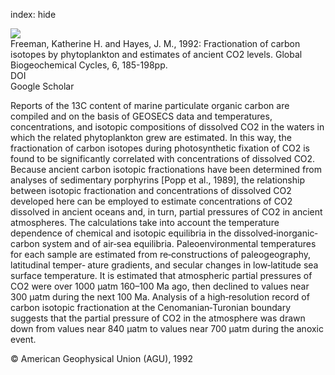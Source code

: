 index: hide

<div class="Citation">
    <div class="Citation-thumb CitationThumb-linked"  data-href="https://doi.org/10.1029/92gb00190">
      <img src="https://static.claimspace.cloud/climate-study-static/refs/thumbs/5/Freeman_and_Hayes_1992-thumb.png" />
    </div>

  <div class="Citation-body">
    <div class="Citation-text">Freeman, Katherine H. and Hayes, J. M., 1992: Fractionation of carbon isotopes by phytoplankton and estimates of ancient CO2 levels. <span class="Article-journal">Global Biogeochemical Cycles, </span><span class="Article-volume">6, </span>185-198pp.</div>
    <div class="Citation-links">
      <div class="CitationLink" data-href="https://doi.org/10.1029/92gb00190">
        <div class="CitationLink-icon CitationLink-Doi"></div>
        <div class="CitationLink-text">DOI</div>
      </div>
      <div class="CitationLink" data-href="https://scholar.google.com/scholar?q=10.1029/92gb00190">
        <div class="CitationLink-icon CitationLink-Scholar"></div>
        <div class="CitationLink-text">Google Scholar</div>
      </div>
    </div>
  </div>
</div>

Reports of the 13C content of marine particulate organic carbon are compiled and on the basis of GEOSECS data and temperatures, concentrations, and isotopic compositions of dissolved CO2 in the waters in which the related phytoplankton grew are estimated. In this way, the fractionation of carbon isotopes during photosynthetic fixation of CO2 is found to be significantly correlated with concentrations of dissolved CO2. Because ancient carbon isotopic fractionations have been determined from analyses of sedimentary porphyrins [Popp et al., 1989], the relationship between isotopic fractionation and concentrations of dissolved CO2 developed here can be employed to estimate concentrations of CO2 dissolved in ancient oceans and, in turn, partial pressures of CO2 in ancient atmospheres. The calculations take into account the temperature dependence of chemical and isotopic equilibria in the dissolved‐inorganic‐carbon system and of air‐sea equilibria. Paleoenvironmental temperatures for each sample are estimated from re‐constructions of paleogeography, latitudinal temper‐ ature gradients, and secular changes in low‐latitude sea surface temperature. It is estimated that atmospheric partial pressures of CO2 were over 1000 μatm 160–100 Ma ago, then declined to values near 300 μatm during the next 100 Ma. Analysis of a high‐resolution record of carbon isotopic fractionation at the Cenomanian‐Turonian boundary suggests that the partial pressure of CO2 in the atmosphere was drawn down from values near 840 μatm to values near 700 μatm during the anoxic event.

<div class="Citation-copy">
&copy; American Geophysical Union (AGU), 1992
</div>